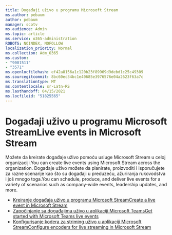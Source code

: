```yaml
---
title: Događaji uživo u programu Microsoft Stream
ms.author: pebaum
author: pebaum
manager: scotv
ms.audience: Admin
ms.topic: article
ms.service: o365-administration
ROBOTS: NOINDEX, NOFOLLOW
localization_priority: Normal
ms.collection: Adm_O365
ms.custom:
- "9001511"
- "3571"
ms.openlocfilehash: ef42a8156a1c120b23f89969d9debd1c25c49309
ms.sourcegitcommit: 8bc60ec34bc1e40685e3976576e04a2623f63a7c
ms.translationtype: MT
ms.contentlocale: sr-Latn-RS
ms.lasthandoff: 04/15/2021
ms.locfileid: "51825565"
---
```

# <a name="live-events-in-microsoft-stream"></a><span data-ttu-id="6c12a-102">Događaji uživo u programu Microsoft Stream</span><span class="sxs-lookup"><span data-stu-id="6c12a-102">Live events in Microsoft Stream</span></span>

<span data-ttu-id="6c12a-103">Možete da kreirate događaje uživo pomoću usluge Microsoft Stream u celoj organizaciji.</span><span class="sxs-lookup"><span data-stu-id="6c12a-103">You can create live events using Microsoft Stream across the organization.</span></span> <span data-ttu-id="6c12a-104">Događaje uživo možete da planirate, proizvoditi i isporučujete za razne scenarije kao što su događaji u preduzeću, ažuriranja rukovodstva i još mnogo toga.</span><span class="sxs-lookup"><span data-stu-id="6c12a-104">You can schedule, produce, and deliver live events for a variety of scenarios such as company-wide events, leadership updates, and more.</span></span>

- [<span data-ttu-id="6c12a-105">Kreiranje događaja uživo u programu Microsoft Stream</span><span class="sxs-lookup"><span data-stu-id="6c12a-105">Create a live event in Microsoft Stream</span></span>](https://docs.microsoft.com/stream/live-create-event)
- [<span data-ttu-id="6c12a-106">Započinjanje sa događajima uživo u aplikaciji Microsoft Teams</span><span class="sxs-lookup"><span data-stu-id="6c12a-106">Get started with Microsoft Teams live events</span></span>](https://support.office.com/article/get-started-with-microsoft-teams-live-events-d077fec2-a058-483e-9ab5-1494afda578a)
- [<span data-ttu-id="6c12a-107">Konfigurisanje kodera za striming uživo u aplikaciji Microsoft Stream</span><span class="sxs-lookup"><span data-stu-id="6c12a-107">Configure encoders for live streaming in Microsoft Stream</span></span>](https://docs.microsoft.com/stream/live-encoder-setup)

